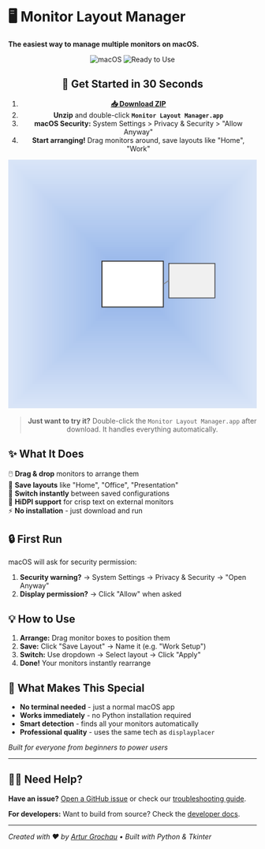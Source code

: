# 🖥️ Monitor Layout Manager

**The easiest way to manage multiple monitors on macOS.**

<div align="center">

![macOS](https://img.shields.io/badge/macOS-Only-blue?style=for-the-badge)
![Ready to Use](https://img.shields.io/badge/Ready-to%20Use-green?style=for-the-badge)

## 🚀 Get Started in 30 Seconds

1. **[📥 Download ZIP](https://github.com/arturgrochau/monitor-setup-tool/releases/download/v1.4.0/Monitor-Layout-Manager-v1.4.0-macOS.zip)**
2. **Unzip** and double-click **`Monitor Layout Manager.app`**
3. **macOS Security:** System Settings > Privacy & Security > "Allow Anyway"
4. **Start arranging!** Drag monitors around, save layouts like "Home", "Work"

![Monitor Layout Manager Icon](app_icon.png)

> **Just want to try it?** Double-click the `Monitor Layout Manager.app` after download. It handles everything automatically.

</div>

## ✨ What It Does

🖱️ **Drag & drop** monitors to arrange them  
💾 **Save layouts** like "Home", "Office", "Presentation"  
🔄 **Switch instantly** between saved configurations  
🎯 **HiDPI support** for crisp text on external monitors  
⚡ **No installation** - just download and run  

## 🔒 First Run

macOS will ask for security permission:
1. **Security warning?** → System Settings → Privacy & Security → "Open Anyway" 
2. **Display permission?** → Click "Allow" when asked

## 💡 How to Use

1. **Arrange:** Drag monitor boxes to position them
2. **Save:** Click "Save Layout" → Name it (e.g. "Work Setup")  
3. **Switch:** Use dropdown → Select layout → Click "Apply"
4. **Done!** Your monitors instantly rearrange

## 🎯 What Makes This Special

- **No terminal needed** - just a normal macOS app
- **Works immediately** - no Python installation required  
- **Smart detection** - finds all your monitors automatically
- **Professional quality** - uses the same tech as `displayplacer`

*Built for everyone from beginners to power users*

---

## 🙋‍♀️ Need Help?

**Have an issue?** [Open a GitHub issue](https://github.com/arturgrochau/monitor-setup-tool/issues) or check our [troubleshooting guide](https://github.com/arturgrochau/monitor-setup-tool/wiki).

**For developers:** Want to build from source? Check the [developer docs](https://github.com/arturgrochau/monitor-setup-tool/blob/main/DEVELOPMENT.md).

---

*Created with ❤️ by [Artur Grochau](https://github.com/arturgrochau) • Built with Python & Tkinter*
